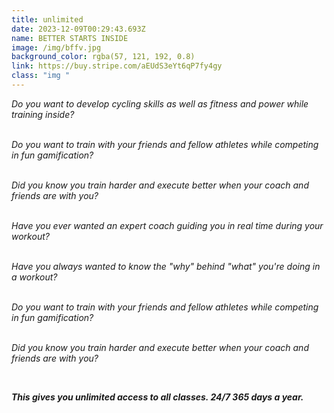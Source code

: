 ```yaml
---
title: unlimited
date: 2023-12-09T00:29:43.693Z
name: BETTER STARTS INSIDE
image: /img/bffv.jpg
background_color: rgba(57, 121, 192, 0.8)
link: https://buy.stripe.com/aEUdS3eYt6qP7fy4gy
class: "img "
---
```

*Do you want to develop cycling skills as well as fitness and power while training inside?*

*\
Do you want to train with your friends and fellow athletes while competing in fun gamification?*

*\
Did you know you train harder and execute better when your coach and friends are with you?*

*\
Have you ever wanted an expert coach guiding you in real time during your workout?*

*\
Have you always wanted to know the "why" behind "what" you're doing in a workout?*

*\
Do you want to train with your friends and fellow athletes while competing in fun gamification?*

*\
Did you know you train harder and execute better when your coach and friends are with you?*

*<br/>*



***This gives you unlimited access to all classes. 24/7 365 days a year.***